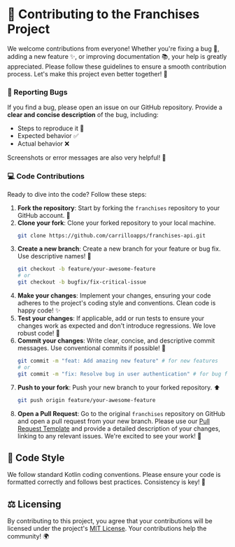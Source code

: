 # 🤝 Contributing to the Franchises Project

We welcome contributions from everyone! Whether you're fixing a bug 🐛, adding a new feature ✨, or improving documentation 📚, your help is greatly appreciated. Please follow these guidelines to ensure a smooth contribution process. Let's make this project even better together! 💪

### 🐞 Reporting Bugs

If you find a bug, please open an issue on our GitHub repository. Provide a **clear and concise description** of the bug, including:

*   Steps to reproduce it 👣
*   Expected behavior ✅
*   Actual behavior ❌

Screenshots or error messages are also very helpful! 📸

### 💻 Code Contributions

Ready to dive into the code? Follow these steps:

1.  **Fork the repository**: Start by forking the `franchises` repository to your GitHub account. 🍴
2.  **Clone your fork**: Clone your forked repository to your local machine.
    ```bash
    git clone https://github.com/carrilloapps/franchises-api.git
    ```
3.  **Create a new branch**: Create a new branch for your feature or bug fix. Use descriptive names! 🌿
    ```bash
    git checkout -b feature/your-awesome-feature
    # or
    git checkout -b bugfix/fix-critical-issue
    ```
4.  **Make your changes**: Implement your changes, ensuring your code adheres to the project's coding style and conventions. Clean code is happy code! ✨
5.  **Test your changes**: If applicable, add or run tests to ensure your changes work as expected and don't introduce regressions. We love robust code! 🧪
6.  **Commit your changes**: Write clear, concise, and descriptive commit messages. Use conventional commits if possible! 📝
    ```bash
    git commit -m "feat: Add amazing new feature" # for new features
    # or
    git commit -m "fix: Resolve bug in user authentication" # for bug fixes
    ```
7.  **Push to your fork**: Push your new branch to your forked repository. ⬆️
    ```bash
    git push origin feature/your-awesome-feature
    ```
8.  **Open a Pull Request**: Go to the original `franchises` repository on GitHub and open a pull request from your new branch. Please use our [Pull Request Template](.github/PULL_REQUEST_TEMPLATE.md) and provide a detailed description of your changes, linking to any relevant issues. We're excited to see your work! 💖

## 🎨 Code Style

We follow standard Kotlin coding conventions. Please ensure your code is formatted correctly and follows best practices. Consistency is key! 🔑

## ⚖️ Licensing

By contributing to this project, you agree that your contributions will be licensed under the project's [MIT License](LICENSE). Your contributions help the community! 🌍
